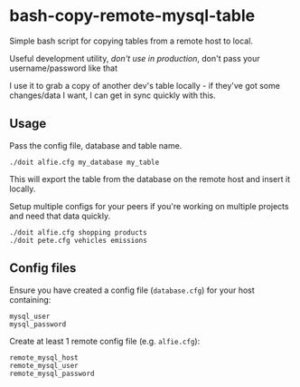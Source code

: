 # bash-copy-remote-mysql-table

Simple bash script for copying tables from a remote host to local. 

Useful development utility, _don't use in production_, don't pass your username/password like that

I use it to grab a copy of another dev's table locally - if they've got some changes/data I want, I can get in sync quickly with this.

## Usage

Pass the config file, database and table name.

`./doit alfie.cfg my_database my_table`

This will export the table from the database on the remote host and insert it locally.

Setup multiple configs for your peers if you're working on multiple projects and need that data quickly.

```
./doit alfie.cfg shopping products
./doit pete.cfg vehicles emissions
```

## Config files

Ensure you have created a config file (`database.cfg`) for your host containing:

```
mysql_user
mysql_password
```

Create at least 1 remote config file (e.g. `alfie.cfg`):

```
remote_mysql_host
remote_mysql_user
remote_mysql_password
```

